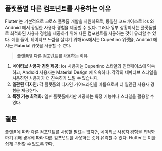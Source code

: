 플랫폼별 다른 컴포넌트를 사용하는 이유
---

Flutter 는 기본적으로 크로스 플랫폼 개발을 지원하므로, 동일한 코드베이스로 ios 와 Android 에서 동일한 사용자 경험을 제공할 수 있다. 그러나 일부 상황에서는 플랫폼별로 최적화된 사용자 경험을 제공하기 위해 다른 컴포넌트를 사용하는 것이 유리할 수 있다. 예를 들어, 네이티브 느낌을 살리기 위해 ios에서는 Cupertino 위젯을, Android 에서는 Material 위젯을 사용할 수 있다.

> **플랫폼별 다른 컴포넌트를 사용하는 이유**
> 
1. **네이티브 사용자 경험 제공:** ios 사용자는 Cupertino 스타일의 인터페이스에 익숙하고, Android 사용자는 Material Design 에 익숙하다. 각각의 네이티브 스타일을 사용하면 사용자가 더 친숙하게 느낄 수 있습니다.
2. **일관된 디자인:** 각 플랫폼의 디자인 가이드라인을 따름으로써 더 일관된 사용자 경험을 제공한다.
3. **특정 기능 최적화:** 일부 플랫폼에서만 제공하는 특정 기능이나 스타일을 활용할 수 있다.

## 결론

플랫폼에 따라 다른 컴포넌트를 사용할 필요는 없지만, 네이티브 사용자 경험을 최적화하기 위해 경우에 따라 다른 컴포넌트를 사용하는 것이 유리할 수 있다. Flutter 는 이를 쉽게 구현할 수 있도록 한다.
